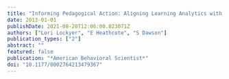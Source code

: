 ```yaml
---
title: "Informing Pedagogical Action: Aligning Learning Analytics with Learning Design"
date: 2013-01-01
publishDate: 2021-08-20T12:06:00.823071Z
authors: ["Lori Lockyer", "E Heathcote", "S Dawson"]
publication_types: ["2"]
abstract: ""
featured: false
publication: "*American Behavioral Scientist*"
doi: "10.1177/0002764213479367"
---
```


